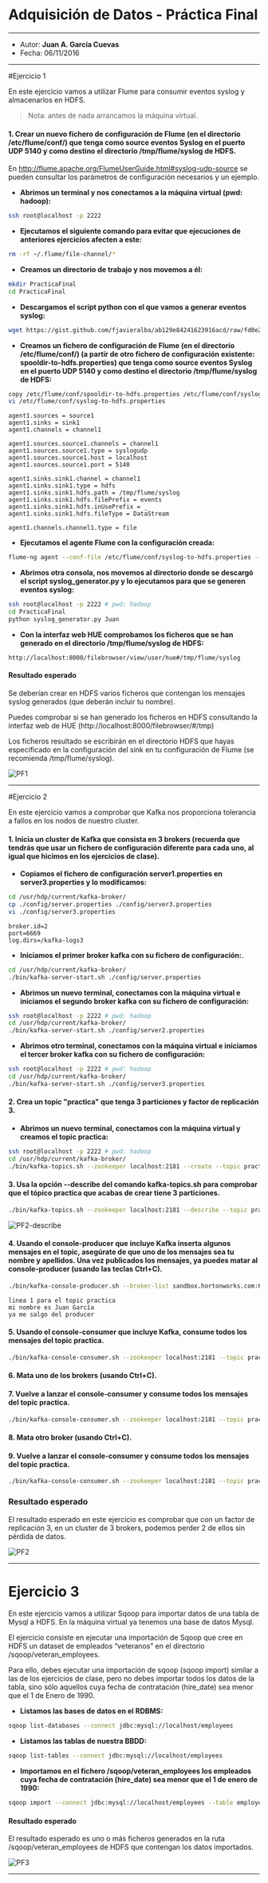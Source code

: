 # Adquisición de Datos - Práctica Final
***
- Autor: **Juan A. García Cuevas**
- Fecha: 06/11/2016

***
#Ejercicio 1

En este ejercicio vamos a utilizar Flume para consumir eventos syslog y almacenarlos en HDFS.

> Nota: antes de nada arrancamos la máquina virtual.

#### 1. Crear un nuevo fichero de configuración de Flume (en el directorio /etc/flume/conf/) que tenga como source eventos Syslog en el puerto UDP 5140 y como destino el directorio /tmp/flume/syslog de HDFS.

En http://flume.apache.org/FlumeUserGuide.html#syslog-udp-source se pueden consultar los parámetros de configuración necesarios y un ejemplo.


- **Abrimos un terminal y nos conectamos a la máquina virtual (pwd: hadoop):**
```bash
ssh root@localhost -p 2222
```

- **Ejecutamos el siguiente comando para evitar que ejecuciones de anteriores ejercicios afecten a este:**
```bash
rm -rf ~/.flume/file-channel/*
```

- **Creamos un directorio de trabajo y nos movemos a él:**
```bash
mkdir PracticaFinal
cd PracticaFinal
```

- **Descargamos el script python con el que vamos a generar eventos syslog:**
```bash
wget https://gist.github.com/fjavieralba/ab129e84241623916acd/raw/fd0e221e22a6355453a18b213c74e386c58d9a5f/syslog_generator.py
```

- **Creamos un fichero de configuración de Flume (en el directorio /etc/flume/conf/) (a partir de otro fichero de configuración existente: spooldir-to-hdfs.properties) que tenga como source eventos Syslog en el puerto UDP 5140 y como destino el directorio /tmp/flume/syslog de HDFS:**
```bash
copy /etc/flume/conf/spooldir-to-hdfs.properties /etc/flume/conf/syslog-to-hdfs.properties
vi /etc/flume/conf/syslog-to-hdfs.properties
```
```
agent1.sources = source1
agent1.sinks = sink1
agent1.channels = channel1

agent1.sources.source1.channels = channel1
agent1.sources.source1.type = syslogudp
agent1.sources.source1.host = localhost
agent1.sources.source1.port = 5140

agent1.sinks.sink1.channel = channel1
agent1.sinks.sink1.type = hdfs
agent1.sinks.sink1.hdfs.path = /tmp/flume/syslog
agent1.sinks.sink1.hdfs.filePrefix = events
agent1.sinks.sink1.hdfs.inUsePrefix = _
agent1.sinks.sink1.hdfs.fileType = DataStream

agent1.channels.channel1.type = file
```

- **Ejecutamos el agente Flume con la configuración creada:**
```bash
flume-ng agent --conf-file /etc/flume/conf/syslog-to-hdfs.properties --name agent1 --conf /etc/flume/conf/ -Dflume.root.logger=INFO,console
```

- **Abrimos otra consola, nos movemos al directorio donde se descargó el script syslog_generator.py y lo ejecutamos para que se generen eventos syslog:**
```bash
ssh root@localhost -p 2222 # pwd: hadoop
cd PracticaFinal
python syslog_generator.py Juan
```

- **Con la interfaz web HUE comprobamos los ficheros que se han generado en el directorio /tmp/flume/syslog de HDFS:**
```
http://localhost:8000/filebrowser/view/user/hue#/tmp/flume/syslog
```

#### Resultado esperado

Se deberían crear en HDFS varios ficheros que contengan los mensajes syslog generados (que deberán incluir tu nombre).

Puedes comprobar si se han generado los ficheros en HDFS consultando la interfaz web de HUE (http://localhost:8000/filebrowser/#/tmp​)

Los ficheros resultado se escribirán en el directorio HDFS que hayas especificado en la configuración del sink en tu configuración de Flume (se recomienda /tmp/flume/syslog).

![PF1](./pf1.jpg)


***
#Ejercicio 2

En este ejercicio vamos a comprobar que Kafka nos proporciona tolerancia a fallos en los nodos de nuestro cluster.

#### 1. Inicia un cluster de Kafka que consista en 3 brokers (recuerda que tendrás que usar un fichero de configuración diferente para cada uno, al igual que hicimos en los ejercicios de clase).

- **Copiamos el fichero de configuración server1.properties en server3.properties y lo modificamos:**
```bash
cd /usr/hdp/current/kafka-broker/
cp ./config/server.properties ./config/server3.properties
vi ./config/server3.properties
```
```
broker.id=2
port=6669
log.dirs=/kafka-logs3
```

- **Iniciamos el primer broker kafka con su fichero de configuración:**.
```bash
cd /usr/hdp/current/kafka-broker/
./bin/kafka-server-start.sh ./config/server.properties
```

- **Abrimos un nuevo terminal, conectamos con la máquina virtual e iniciamos el segundo broker kafka con su fichero de configuración:**
```bash
ssh root@localhost -p 2222 # pwd: hadoop
cd /usr/hdp/current/kafka-broker/
./bin/kafka-server-start.sh ./config/server2.properties
```

- **Abrimos otro terminal, conectamos con la máquina virtual e iniciamos el tercer broker kafka con su fichero de configuración:**
```bash
ssh root@localhost -p 2222 # pwd: hadoop
cd /usr/hdp/current/kafka-broker/
./bin/kafka-server-start.sh ./config/server3.properties
```

#### 2. Crea un topic "practica" que tenga 3 particiones y factor de replicación 3.

- **Abrimos un nuevo terminal, conectamos con la máquina virtual y creamos el topic practica:**
```bash
ssh root@localhost -p 2222 # pwd: hadoop
cd /usr/hdp/current/kafka-broker/
./bin/kafka-topics.sh --zookeeper localhost:2181 --create --topic practica --replication-factor 3 --partitions 3
```

#### 3. Usa la opción --describe del comando kafka-topics.sh para comprobar que el tópico practica que acabas de crear tiene 3 particiones.

```bash
./bin/kafka-topics.sh --zookeeper localhost:2181 --describe --topic practica
```

![PF2-describe](./pf2-describe.png)

#### 4. Usando el console-producer que incluye Kafka inserta algunos mensajes en el topic, asegúrate de que uno de los mensajes sea tu nombre y apellidos. Una vez publicados los mensajes, ya puedes matar al console-producer (usando las teclas Ctrl+C).

```bash
./bin/kafka-console-producer.sh --broker-list sandbox.hortonworks.com:6667 --topic practica
```
```
linea 1 para el topic practica
mi nombre es Juan García
ya me salgo del producer
```

#### 5. Usando el console-consumer que incluye Kafka, consume todos los mensajes del topic practica.

```bash
./bin/kafka-console-consumer.sh --zookeeper localhost:2181 --topic practica --from-beginning
```

#### 6. Mata uno de los brokers (usando Ctrl+C).

#### 7. Vuelve a lanzar el console-consumer y consume todos los mensajes del topic practica.

```bash
./bin/kafka-console-consumer.sh --zookeeper localhost:2181 --topic practica --from-beginning
```

#### 8. Mata otro broker (usando Ctrl+C).

#### 9. Vuelve a lanzar el console-consumer y consume todos los mensajes del topic practica.

```bash
./bin/kafka-console-consumer.sh --zookeeper localhost:2181 --topic practica --from-beginning
```

### Resultado esperado

El resultado esperado en este ejercicio es comprobar que con un factor de replicación 3, en un cluster de 3 brokers, podemos perder 2 de ellos sin pérdida de datos.

![PF2](./pf2.jpg)

***
# Ejercicio 3

En este ejercicio vamos a utilizar Sqoop para importar datos de una tabla de Mysql a HDFS. En la máquina virtual ya tenemos una base de datos Mysql.

El ejercicio consiste en ejecutar una importación de Sqoop que cree en HDFS un dataset de empleados “veteranos” en el directorio ​ /sqoop/veteran_employees.

Para ello, debes ejecutar una importación de sqoop (​sqoop import​) similar a las de los ejercicios de clase, pero no debes importar todos los datos de la tabla, sino sólo aquellos cuya fecha de contratación (hire_date) sea menor que el 1 de Enero de 1990.


- **Listamos las bases de datos en el RDBMS:**
```bash
sqoop list-databases --connect jdbc:mysql://localhost/employees
```

- **Listamos las tablas de nuestra BBDD:**
```bash
sqoop list-tables --connect jdbc:mysql://localhost/employees
```

- **Importamos en el fichero /sqoop/veteran_employees los empleados cuya fecha de contratación (hire_date) sea menor que el 1 de enero de 1990:**

```bash
sqoop import --connect jdbc:mysql://localhost/employees --table employees --where "hire_date < '1990-01-01'" --fields-terminated-by "\t" --warehouse-dir /sqoop/veteran_employees
```

#### Resultado esperado

El resultado esperado es uno o más ficheros generados en la ruta /sqoop/veteran_employees ​de HDFS que contengan los datos importados.


![PF3](./pf3.jpg)

***